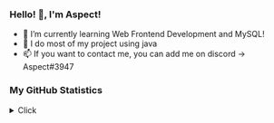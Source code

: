 ### Hello! 👋, I'm Aspect!

- 🌱 I’m currently learning Web Frontend Development and MySQL!
- 🔭  I do most of my project using java
- 📫 If you want to contact me, you can add me on discord -> Aspect#3947

### My GitHub Statistics
<details>
   <summary>Click</summary>
   <img align="Left" alt="lwfe's Github Stats" src="https://github-readme-stats.vercel.app/api?username=lwfe1&include_all_commits=true&count_private=true&show_icons=true&hide_border=true&theme=dark" />
   <img style="float: right;" alt="Most Used Languages" src="https://github-readme-stats.vercel.app/api/top-langs/?username=lwfe1&langs_count=10&layout=compact&hide_border=true&theme=dark"/>
</details>
